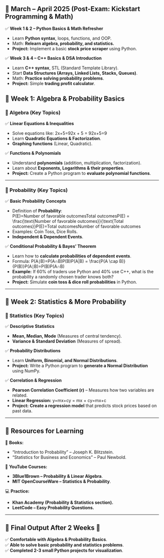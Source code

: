 ## **📅 March – April 2025 (Post-Exam: Kickstart Programming & Math)**

✅ **Week 1 & 2 – Python Basics & Math Refresher**

- Learn **Python syntax**, loops, functions, and OOP.
- Math: **Relearn algebra, probability, and statistics.**
- **Project:** Implement a basic **stock price scraper** using Python.

✅ **Week 3 & 4 – C++ Basics & DSA Introduction**

- Learn **C++ syntax**, STL (Standard Template Library).
- Start **Data Structures (Arrays, Linked Lists, Stacks, Queues)**.
- Math: **Practice solving probability problems**.
- **Project:** Simple **trading profit calculator**.


## **📅 Week 1: Algebra & Probability Basics**

### **🔹 Algebra (Key Topics)**

✅ **Linear Equations & Inequalities**

- Solve equations like: 2x+5=92x + 5 = 92x+5=9
- Learn **Quadratic Equations & Factorization**.
- **Graphing functions** (Linear, Quadratic).

✅ **Functions & Polynomials**

- Understand **polynomials** (addition, multiplication, factorization).
- Learn about **Exponents, Logarithms & their properties**.
- **Project:** Create a Python program to **evaluate polynomial functions**.

---

### **🔹 Probability (Key Topics)**

✅ **Basic Probability Concepts**

- Definition of **Probability**: P(E)=Number of favorable outcomesTotal outcomesP(E) = \frac{\text{Number of favorable outcomes}}{\text{Total outcomes}}P(E)=Total outcomesNumber of favorable outcomes​
- Examples: Coin Toss, Dice Rolls.
- **Independent & Dependent Events**.

✅ **Conditional Probability & Bayes’ Theorem**

- Learn how to **calculate probabilities of dependent events**.
- Formula: P(A∣B)=P(A∩B)P(B)P(A|B) = \frac{P(A \cap B)}{P(B)}P(A∣B)=P(B)P(A∩B)​
- **Example:** If 60% of traders use Python and 40% use C++, what is the probability a randomly chosen trader knows both?
- **Project:** Simulate **coin toss & dice roll probabilities** in Python.

---

## **📅 Week 2: Statistics & More Probability**

### **🔹 Statistics (Key Topics)**

✅ **Descriptive Statistics**

- **Mean, Median, Mode** (Measures of central tendency).
- **Variance & Standard Deviation** (Measures of spread).

✅ **Probability Distributions**

- Learn **Uniform, Binomial, and Normal Distributions**.
- **Project:** Write a Python program to **generate a Normal Distribution** using NumPy.

✅ **Correlation & Regression**

- **Pearson Correlation Coefficient (r)** – Measures how two variables are related.
- **Linear Regression:** y=mx+cy = mx + cy=mx+c
- **Project:** **Create a regression model** that predicts stock prices based on past data.

---

## **📌 Resources for Learning**

📖 **Books:**

- “Introduction to Probability” – Joseph K. Blitzstein.
- “Statistics for Business and Economics” – Paul Newbold.

🎥 **YouTube Courses:**

- **3Blue1Brown – Probability & Linear Algebra**.
- **MIT OpenCourseWare – Statistics & Probability**.

💻 **Practice:**

- **Khan Academy (Probability & Statistics section).**
- **LeetCode – Easy Probability Questions.**

---

## **📌 Final Output After 2 Weeks 🚀**

✅ **Comfortable with Algebra & Probability Basics**.  
✅ **Able to solve basic probability and statistics problems**.  
✅ **Completed 2-3 small Python projects for visualization**.